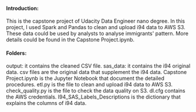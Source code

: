 #### Introduction:

This is the capstone project of Udacity Data Engineer nano degree. In this project, I used Spark and Pandas to clean and upload i94 data to AWS S3. These data could be used by analysts to analyse immigrants' pattern. More details could be found in the Capstone Project.ipynb.

#### Folders:

output: it contains the cleaned CSV file.
sas_data: it contains the i94 original data.
csv files are the original data that supplement the i94 data.
Capstone Project.ipynb is the Jupyter Notebook that document the detailed procedures.
etl.py is the file to clean and upload i94 data to AWS S3.
check_quality.py is the file to check the data quality on S3.
dl.cfg contains the AWS credentials.
I94_SAS_Labels_Descriptions is the dictionary that explains the columns of i94 data.